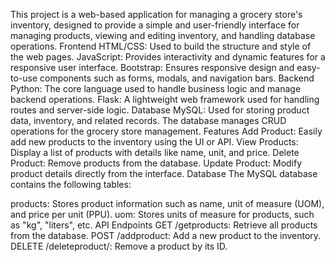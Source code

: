 This project is a web-based application for managing a grocery store's inventory, designed to provide a simple and user-friendly interface for managing products, viewing and editing inventory, and handling database operations.
Frontend
HTML/CSS: Used to build the structure and style of the web pages.
JavaScript: Provides interactivity and dynamic features for a responsive user interface.
Bootstrap: Ensures responsive design and easy-to-use components such as forms, modals, and navigation bars.
Backend
Python: The core language used to handle business logic and manage backend operations.
Flask: A lightweight web framework used for handling routes and server-side logic.
Database
MySQL: Used for storing product data, inventory, and related records. The database manages CRUD operations for the grocery store management.
Features
Add Product: Easily add new products to the inventory using the UI or API.
View Products: Display a list of products with details like name, unit, and price.
Delete Product: Remove products from the database.
Update Product: Modify product details directly from the interface.
Database
The MySQL database contains the following tables:

products: Stores product information such as name, unit of measure (UOM), and price per unit (PPU).
uom: Stores units of measure for products, such as "kg", "liters", etc.
API Endpoints
GET /getproducts: Retrieve all products from the database.
POST /addproduct: Add a new product to the inventory.
DELETE /deleteproduct/<id>: Remove a product by its ID.
